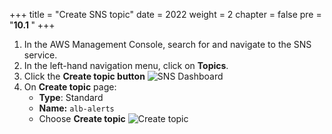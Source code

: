 +++
title = "Create SNS topic"
date = 2022
weight = 2
chapter = false
pre = "<b>10.1 </b>"
+++
1. In the AWS Management Console, search for and navigate to the SNS service.
2. In the left-hand navigation menu, click on **Topics**. 
3. Click the **Create topic button**
![SNS Dashboard](/images/10-SNS/10.1-CreateSNSTopic/01-SNSDashboard.png)
1. On **Create topic** page:
    - **Type**: Standard
    - **Name:** `alb-alerts`
    - Choose **Create topic**
![Create topic](/images/10-SNS/10.1-CreateSNSTopic/02-CreateTopic.png)